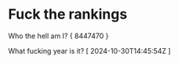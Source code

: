 # Fuck the rankings

Who the hell am I?
{ 8447470 }

What fucking year is it?
[ 2024-10-30T14:45:54Z ]
